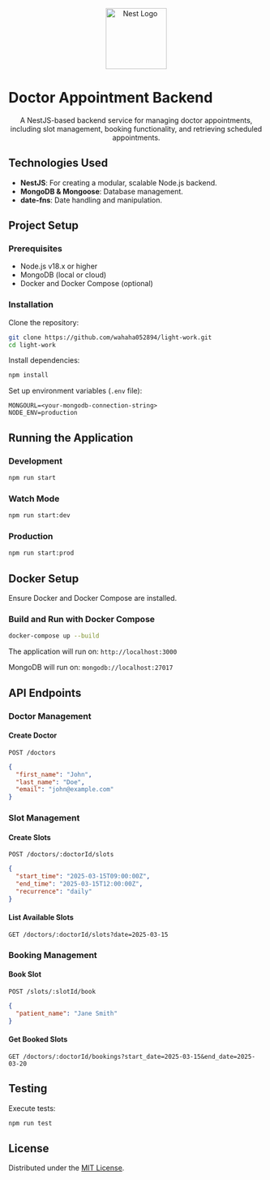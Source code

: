 <p align="center">
  <a href="http://nestjs.com/" target="blank"><img src="https://nestjs.com/img/logo-small.svg" width="120" alt="Nest Logo" /></a>
</p>

# Doctor Appointment Backend

<p align="center">A NestJS-based backend service for managing doctor appointments, including slot management, booking functionality, and retrieving scheduled appointments.</p>

## Technologies Used

- **NestJS**: For creating a modular, scalable Node.js backend.
- **MongoDB & Mongoose**: Database management.
- **date-fns**: Date handling and manipulation.

## Project Setup

### Prerequisites

- Node.js v18.x or higher
- MongoDB (local or cloud)
- Docker and Docker Compose (optional)

### Installation

Clone the repository:

```bash
git clone https://github.com/wahaha052894/light-work.git
cd light-work
```

Install dependencies:

```bash
npm install
```

Set up environment variables (`.env` file):

```env
MONGOURL=<your-mongodb-connection-string>
NODE_ENV=production
```

## Running the Application

### Development

```bash
npm run start
```

### Watch Mode

```bash
npm run start:dev
```

### Production

```bash
npm run start:prod
```

## Docker Setup

Ensure Docker and Docker Compose are installed.

### Build and Run with Docker Compose

```bash
docker-compose up --build
```

The application will run on: `http://localhost:3000`

MongoDB will run on: `mongodb://localhost:27017`

## API Endpoints

### Doctor Management

#### Create Doctor

```http
POST /doctors
```

```json
{
  "first_name": "John",
  "last_name": "Doe",
  "email": "john@example.com"
}
```

### Slot Management

#### Create Slots

```http
POST /doctors/:doctorId/slots
```

```json
{
  "start_time": "2025-03-15T09:00:00Z",
  "end_time": "2025-03-15T12:00:00Z",
  "recurrence": "daily"
}
```

#### List Available Slots

```http
GET /doctors/:doctorId/slots?date=2025-03-15
```

### Booking Management

#### Book Slot

```http
POST /slots/:slotId/book
```

```json
{
  "patient_name": "Jane Smith"
}
```

#### Get Booked Slots

```http
GET /doctors/:doctorId/bookings?start_date=2025-03-15&end_date=2025-03-20
```

## Testing

Execute tests:

```bash
npm run test
```

## License

Distributed under the [MIT License](LICENSE).


